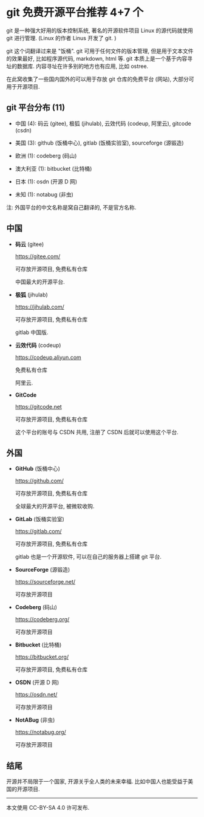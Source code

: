 # git 免费开源平台推荐 4+7 个

git 是一种强大好用的版本控制系统,
著名的开源软件项目 Linux 的源代码就使用 git 进行管理.
(Linux 的作者 Linus 开发了 git. )

git 这个词翻译过来是 "饭桶".
git 可用于任何文件的版本管理, 但是用于文本文件的效果最好, 比如程序源代码, markdown, html 等.
git 本质上是一个基于内容寻址的数据库.
内容寻址在许多别的地方也有应用, 比如 ostree.

在此窝收集了一些国内国外的可以用于存放 git 仓库的免费平台 (网站),
大部分可用于开源项目.


## git 平台分布 (11)

+ 中国 (4):
  码云 (gitee), 极狐 (jihulab), 云效代码 (codeup, 阿里云),
  gitcode (csdn)

+ 美国 (3):
  github (饭桶中心), gitlab (饭桶实验室), sourceforge (源锻造)

+ 欧洲 (1): codeberg (码山)

+ 澳大利亚 (1): bitbucket (比特桶)

+ 日本 (1): osdn (开源 D 网)

+ 未知 (1): notabug (非虫)

注: 外国平台的中文名称是窝自己翻译的, 不是官方名称.


## 中国

+ **码云** (gitee)

  <https://gitee.com/>

  可存放开源项目, 免费私有仓库

  中国最大的开源平台.

+ **极狐** (jihulab)

  <https://jihulab.com/>

  可存放开源项目, 免费私有仓库

  gitlab 中国版.

+ **云效代码** (codeup)

  <https://codeup.aliyun.com>

  免费私有仓库

  阿里云.

+ **GitCode**

  <https://gitcode.net>

  可存放开源项目, 免费私有仓库

  这个平台的账号与 CSDN 共用,
  注册了 CSDN 后就可以使用这个平台.


## 外国

+ **GitHub** (饭桶中心)

  <https://github.com/>

  可存放开源项目, 免费私有仓库

  全球最大的开源平台, 被微软收购.

+ **GitLab** (饭桶实验室)

  <https://gitlab.com/>

  可存放开源项目, 免费私有仓库

  gitlab 也是一个开源软件, 可以在自己的服务器上搭建 git 平台.

+ **SourceForge** (源锻造)

  <https://sourceforge.net/>

  可存放开源项目

+ **Codeberg** (码山)

  <https://codeberg.org/>

  可存放开源项目

+ **Bitbucket** (比特桶)

  <https://bitbucket.org/>

  可存放开源项目, 免费私有仓库

+ **OSDN** (开源 D 网)

  <https://osdn.net/>

  可存放开源项目

+ **NotABug** (非虫)

  <https://notabug.org/>

  可存放开源项目


## 结尾

开源并不局限于一个国家, 开源关乎全人类的未来幸福.
比如中国人也能受益于美国的开源项目.

----

本文使用 CC-BY-SA 4.0 许可发布.
